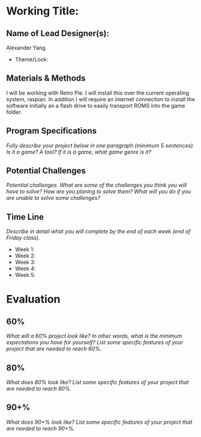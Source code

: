 # Working Title:
## Name of Lead Designer(s): 
Alexander Yang
* Theme/Look:

## Materials & Methods
I will be working with Retro Pie. I will install this over the current operating system, raspian. In addition I will require an internet connection to install the software initially an a flash drive to easily transport ROMS into the game folder.

## Program Specifications
_Fully describe your project below in one paragraph (minimum 5 sentences). Is it a game? A tool? If it is a game, what game genre is it?_

## Potential Challenges
_Potential challenges. What are some of the challenges you think you will have to solve? How are you planing to solve them? What will you do if you are unable to solve some challenges?_

## Time Line
_Describe in detail what you will complete by the end of each week (end of Friday class)._
* Week 1:
* Week 2:
* Week 3:
* Week 4:
* Week 5:

# Evaluation
## 60%
_What will a 60% project look like?  In other words, what is the minimum expectations you have for yourself?  List some specific features of your project that are needed to reach 60%._

## 80%
_What does 80% look like?   List some specific features of your project that are needed to reach 80%._

## 90+%
_What does 90+% look like?   List some specific features of your project that are needed to reach 90+%._


